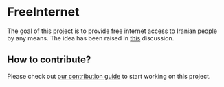 # FreeInternet

The goal of this project is to provide free internet access to Iranian people by any means. The idea has been raised in [this](https://github.com/WeAreMahsaAmini/Core/discussions/62) discussion.

## How to contribute?

Please check out [our contribution guide](https://github.com/WeAreMahsaAmini/FreeInternet/blob/main/CONTRIBUTING.md) to start working on this project.
